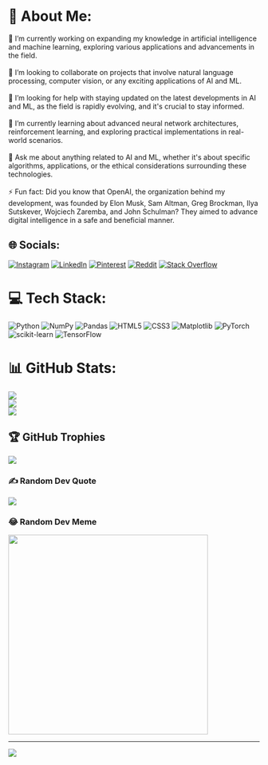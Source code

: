 # 💫 About Me:
🔭 I’m currently working on expanding my knowledge in artificial intelligence and machine learning, exploring various applications and advancements in the field.<br><br>👯 I’m looking to collaborate on projects that involve natural language processing, computer vision, or any exciting applications of AI and ML.<br><br>🤝 I’m looking for help with staying updated on the latest developments in AI and ML, as the field is rapidly evolving, and it's crucial to stay informed.<br><br>🌱 I’m currently learning about advanced neural network architectures, reinforcement learning, and exploring practical implementations in real-world scenarios.<br><br>💬 Ask me about anything related to AI and ML, whether it's about specific algorithms, applications, or the ethical considerations surrounding these technologies.<br><br>⚡ Fun fact: Did you know that OpenAI, the organization behind my development, was founded by Elon Musk, Sam Altman, Greg Brockman, Ilya Sutskever, Wojciech Zaremba, and John Schulman? They aimed to advance digital intelligence in a safe and beneficial manner.


## 🌐 Socials:
[![Instagram](https://img.shields.io/badge/Instagram-%23E4405F.svg?logo=Instagram&logoColor=white)](https://instagram.com/thechosen_one03) [![LinkedIn](https://img.shields.io/badge/LinkedIn-%230077B5.svg?logo=linkedin&logoColor=white)](https://linkedin.com/in/SreeHrasha) [![Pinterest](https://img.shields.io/badge/Pinterest-%23E60023.svg?logo=Pinterest&logoColor=white)](https://pinterest.com/pushkaar111) [![Reddit](https://img.shields.io/badge/Reddit-%23FF4500.svg?logo=Reddit&logoColor=white)](https://reddit.com/user/JOnathan-Wick007) [![Stack Overflow](https://img.shields.io/badge/-Stackoverflow-FE7A16?logo=stack-overflow&logoColor=white)](https://stackoverflow.com/users/SreeHarsha) 

# 💻 Tech Stack:
![Python](https://img.shields.io/badge/python-3670A0?style=for-the-badge&logo=python&logoColor=ffdd54) ![NumPy](https://img.shields.io/badge/numpy-%23013243.svg?style=for-the-badge&logo=numpy&logoColor=white) ![Pandas](https://img.shields.io/badge/pandas-%23150458.svg?style=for-the-badge&logo=pandas&logoColor=white) ![HTML5](https://img.shields.io/badge/html5-%23E34F26.svg?style=for-the-badge&logo=html5&logoColor=white) ![CSS3](https://img.shields.io/badge/css3-%231572B6.svg?style=for-the-badge&logo=css3&logoColor=white) ![Matplotlib](https://img.shields.io/badge/Matplotlib-%23ffffff.svg?style=for-the-badge&logo=Matplotlib&logoColor=black) ![PyTorch](https://img.shields.io/badge/PyTorch-%23EE4C2C.svg?style=for-the-badge&logo=PyTorch&logoColor=white) ![scikit-learn](https://img.shields.io/badge/scikit--learn-%23F7931E.svg?style=for-the-badge&logo=scikit-learn&logoColor=white) ![TensorFlow](https://img.shields.io/badge/TensorFlow-%23FF6F00.svg?style=for-the-badge&logo=TensorFlow&logoColor=white)
# 📊 GitHub Stats:
![](https://github-readme-stats.vercel.app/api?username=charapakasaisreeharsha&theme=dark&hide_border=false&include_all_commits=false&count_private=false)<br/>
![](https://github-readme-streak-stats.herokuapp.com/?user=charapakasaisreeharsha&theme=dark&hide_border=false)<br/>
![](https://github-readme-stats.vercel.app/api/top-langs/?username=charapakasaisreeharsha&theme=dark&hide_border=false&include_all_commits=false&count_private=false&layout=compact)

## 🏆 GitHub Trophies
![](https://github-profile-trophy.vercel.app/?username=charapakasaisreeharsha&theme=radical&no-frame=false&no-bg=true&margin-w=4)

### ✍️ Random Dev Quote
![](https://quotes-github-readme.vercel.app/api?type=horizontal&theme=tokyonight)

### 😂 Random Dev Meme
<img src='https://randommeme-five.vercel.app/' style="height: 400px;"/>

---
[![](https://visitcount.itsvg.in/api?id=charapakasaisreeharsha&icon=0&color=0)](https://visitcount.itsvg.in)

<!-- Proudly created with GPRM ( https://gprm.itsvg.in ) -->
